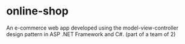 # online-shop

An e-commerce web app developed using the model-view-controller design pattern in ASP .NET Framework and C#.
(part of a team of 2)
